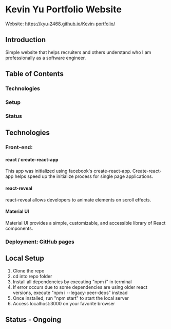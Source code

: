 # Kevin Yu Portfolio Website

Website: https://kyu-2468.github.io/Kevin-portfolio/

## Introduction

Simple website that helps recruiters and others understand who I am professionally as a software engineer.

## Table of Contents

### Technologies

### Setup

### Status

## Technologies

### Front-end:

#### react / create-react-app

This app was initialized using facebook's create-react-app.
Create-react-app helps speed up the initialize process for single page applications.

#### react-reveal

react-reveal allows developers to animate elements on scroll effects.

#### Material UI

Material UI provides a simple, customizable, and accessible library of React components.

### Deployment: GitHub pages

## Local Setup

1. Clone the repo
2. cd into repo folder
3. Install all dependencies by executing "npm i" in terminal
4. If error occurs due to some dependencies are using older react versions, execute "npm i --legacy-peer-deps" instead
5. Once installed, run "npm start" to start the local server
6. Access localhost:3000 on your favorite browser

## Status - Ongoing
